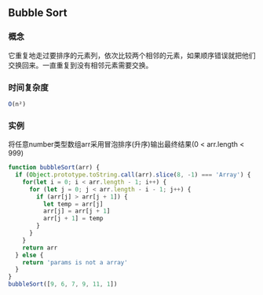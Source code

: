 ## Bubble Sort

### 概念
它重复地走过要排序的元素列，依次比较两个相邻的元素，如果顺序错误就把他们交换回来。一直重复到没有相邻元素需要交换。

### 时间复杂度
```js
O(n²)
```

### 实例
将任意number类型数组arr采用冒泡排序(升序)输出最终结果(0 < arr.length < 999)
```js
function bubbleSort(arr) {
  if (Object.prototype.toString.call(arr).slice(8, -1) === 'Array') {
    for(let i = 0; i < arr.length - 1; i++) {
      for (let j = 0; j < arr.length - i - 1; j++) {
        if (arr[j] > arr[j + 1]) {
          let temp = arr[j]
          arr[j] = arr[j + 1]
          arr[j + 1] = temp
        } 
      }
    }
    return arr
  } else {
    return 'params is not a array'
  }
}
bubbleSort([9, 6, 7, 9, 11, 1])
```